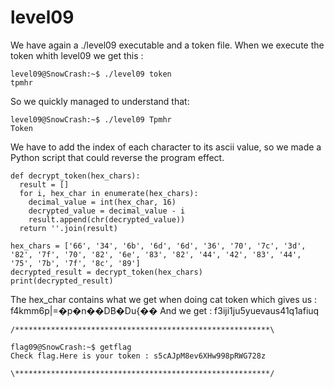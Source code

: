# level09

We have again a ./level09 executable and a token file. 
When we execute the token whith level09 we get this : 

```
level09@SnowCrash:~$ ./level09 token
tpmhr
```

So we quickly managed to understand that:

```
level09@SnowCrash:~$ ./level09 Tpmhr
Token
```

We have to add the index of each character to its ascii value, so we made a Python script that could reverse the program effect.

```
def decrypt_token(hex_chars):
  result = []
  for i, hex_char in enumerate(hex_chars):
    decimal_value = int(hex_char, 16)
    decrypted_value = decimal_value - i
    result.append(chr(decrypted_value))
  return ''.join(result)

hex_chars = ['66', '34', '6b', '6d', '6d', '36', '70', '7c', '3d', '82', '7f', '70', '82', '6e', '83', '82', '44', '42', '83', '44', '75', '7b', '7f', '8c', '89']
decrypted_result = decrypt_token(hex_chars)
print(decrypted_result)
```

The hex_char contains what we get when doing cat token which gives us : f4kmm6p|=�p�n��DB�Du{��
And we get : f3iji1ju5yuevaus41q1afiuq

```
/*********************************************************\

flag09@SnowCrash:~$ getflag 
Check flag.Here is your token : s5cAJpM8ev6XHw998pRWG728z

\*********************************************************/
```
